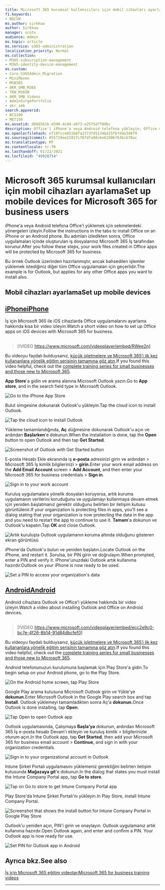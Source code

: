 ```yaml
---
title: Microsoft 365 kurumsal kullanıcıları için mobil cihazları ayarlama
f1.keywords:
- NOCSH
ms.author: sirkkuw
author: Sirkkuw
manager: scotv
audience: Admin
ms.topic: article
ms.service: o365-administration
localization_priority: Normal
ms.collection:
- M365-subscription-management
- M365-identity-device-management
ms.custom:
- Core_O365Admin_Migration
- MiniMaven
- MSB365
- OKR_SMB_M365
- TRN_M365B
- OKR_SMB_Videos
- AdminSurgePortfolio
- okr_smb
search.appverid:
- BCS160
- MET150
ms.assetid: d868561b-d340-4c04-a973-e2575d7f09bc
description: Office'i iPhone'a veya Android telefona yükleyin; Office uygulamaları altındaki iş dosyalarınız Microsoft 365 İş tarafından korunur.
ms.openlocfilehash: ef18fcce851b8fa1573fd5134bd25fb7d4a3d8f9
ms.sourcegitcommit: 855719ee21017cf87dfa98cbe62806763bcb78ac
ms.translationtype: MT
ms.contentlocale: tr-TR
ms.lasthandoff: 01/22/2021
ms.locfileid: "49928754"
---
```

# <a name="set-up-mobile-devices-for-microsoft-365-for-business-users"></a><span data-ttu-id="a9295-103">Microsoft 365 kurumsal kullanıcıları için mobil cihazları ayarlama</span><span class="sxs-lookup"><span data-stu-id="a9295-103">Set up mobile devices for Microsoft 365 for business users</span></span>

<span data-ttu-id="a9295-104">iPhone'a veya Android telefona Office'i yüklemek için sekmelerdeki yönergeleri izleyin.</span><span class="sxs-lookup"><span data-stu-id="a9295-104">Follow the instructions in the tabs to install Office on an iPhone or an Android phone.</span></span> <span data-ttu-id="a9295-105">Bu adımları izledikten sonra, Office uygulamaları içinde oluşturulan iş dosyalarınız Microsoft 365 İş tarafından korunur.</span><span class="sxs-lookup"><span data-stu-id="a9295-105">After you follow these steps, your work files created in Office apps will be protected by Microsoft 365 for business.</span></span>

<span data-ttu-id="a9295-106">Bu örnek Outlook üzerinden hazırlanmıştır, ancak bahsedilen işlemler yüklemek istediğiniz diğer tüm Office uygulamaları için geçerlidir.</span><span class="sxs-lookup"><span data-stu-id="a9295-106">The example is for Outlook, but applies for any other Office apps you want to install also.</span></span>
  
## <a name="set-up-mobile-devices"></a><span data-ttu-id="a9295-107">Mobil cihazları ayarlama</span><span class="sxs-lookup"><span data-stu-id="a9295-107">Set up mobile devices</span></span>

## <a name="iphone"></a>[<span data-ttu-id="a9295-108">iPhone</span><span class="sxs-lookup"><span data-stu-id="a9295-108">iPhone</span></span>](#tab/iPhone)
  
<span data-ttu-id="a9295-109">İş için Microsoft 365 ile iOS cihazlarda Office uygulamalarını ayarlama hakkında kısa bir video izleyin.</span><span class="sxs-lookup"><span data-stu-id="a9295-109">Watch a short video on how to set up Office apps on iOS devices with Microsoft 365 for business.</span></span><br><br>

> [!VIDEO https://www.microsoft.com/videoplayer/embed/RWee2n] 

<span data-ttu-id="a9295-110">Bu videoyu faydalı bulduysanız, [küçük işletmelere ve Microsoft 365’i ilk kez kullananlara yönelik eğitim serisinin tamamına göz atın](https://support.microsoft.com/office/6ab4bbcd-79cf-4000-a0bd-d42ce4d12816).</span><span class="sxs-lookup"><span data-stu-id="a9295-110">If you found this video helpful, check out the [complete training series for small businesses and those new to Microsoft 365](https://support.microsoft.com/office/6ab4bbcd-79cf-4000-a0bd-d42ce4d12816).</span></span>

<span data-ttu-id="a9295-111">**App Store**'a gidin ve arama alanına Microsoft Outlook yazın.</span><span class="sxs-lookup"><span data-stu-id="a9295-111">Go to **App store**, and in the search field type in Microsoft Outlook.</span></span>
  
![Go to the iPhone App Store](../media/886913de-76e5-4883-8ed0-4eb3ec06188f.png)
  
<span data-ttu-id="a9295-113">Bulut simgesine dokunarak Outlook'u yükleyin.</span><span class="sxs-lookup"><span data-stu-id="a9295-113">Tap the cloud icon to install Outlook.</span></span>
  
![Tap the cloud icon to install Outlook](../media/665e1620-948a-4ab8-b914-dca49530142c.png)
  
<span data-ttu-id="a9295-115">Yükleme tamamlandığında, **Aç** düğmesine dokunarak Outlook'u açın ve ardından **Başlarken**'e dokunun.</span><span class="sxs-lookup"><span data-stu-id="a9295-115">When the installation is done, tap the **Open** button to open Outlook and then tap **Get Started**.</span></span>
  
![Screenshot of Outlook with Get Started button](../media/005bedec-ae50-4d75-b3bb-e7cef9e2561c.png)
  
<span data-ttu-id="a9295-117">E-posta Hesabı Ekle ekranında iş **e-posta** adresinizi girin ve ardından \> Microsoft 365 İş kimlik bilgilerinizi \> **girin.**</span><span class="sxs-lookup"><span data-stu-id="a9295-117">Enter your work email address on the **Add Email Account** screen \> **Add Account**, and then enter your Microsoft 365 for business credentials \> **Sign in**.</span></span>
  
![Sign in to your work account](../media/3cef1fb5-7bec-4d3d-8542-872b731ce19f.png)
  
<span data-ttu-id="a9295-119">Kuruluş uygulamalara yönelik dosyaları koruyorsa, artık kuruma uygulamanın verilerini koruduğunu ve uygulamayı kullanmaya devam etmek için yeniden başlatmanız gerektir olduğunu belirten bir iletişim kutusu görüntülenir.</span><span class="sxs-lookup"><span data-stu-id="a9295-119">If your organization is protecting files in apps, you'll see a dialog stating that your organization is now protecting the data in the app and you need to restart the app to continue to use it.</span></span> <span data-ttu-id="a9295-120">**Tamam**'a dokunun ve Outlook'u kapatın.</span><span class="sxs-lookup"><span data-stu-id="a9295-120">Tap **OK** and close Outlook.</span></span> 
  
![Artık kuruluşta Outlook uygulamanın koruma altında olduğunu gösteren ekran görüntüsü](../media/fb4c1c84-b1e9-42e1-8070-c13dcf79fb09.png)
  
<span data-ttu-id="a9295-122">iPhone'da Outlook'u bulun ve yeniden başlatın.</span><span class="sxs-lookup"><span data-stu-id="a9295-122">Locate Outlook on the iPhone, and restart it.</span></span> <span data-ttu-id="a9295-123">Sorulsa, bir PIN girin ve doğrulayın.</span><span class="sxs-lookup"><span data-stu-id="a9295-123">When prompted, enter a PIN and verify it.</span></span> <span data-ttu-id="a9295-124">iPhone'unuzdaki Outlook artık kullanıma hazırdır.</span><span class="sxs-lookup"><span data-stu-id="a9295-124">Outlook on your iPhone is now ready to be used.</span></span>
  
![Set a PIN to access your organization's data](../media/64f2630b-3164-47a4-9dd6-ca0c29ed5fb3.png)
  
## <a name="android"></a>[<span data-ttu-id="a9295-126">Android</span><span class="sxs-lookup"><span data-stu-id="a9295-126">Android</span></span>](#tab/Android)
  
<span data-ttu-id="a9295-127">Android cihazlara Outlook ve Office'i yükleme hakkında bir video izleyin.</span><span class="sxs-lookup"><span data-stu-id="a9295-127">Watch a video about installing Outlook and Office on Android devices.</span></span><br><br>

> [!VIDEO https://www.microsoft.com/videoplayer/embed/ecc2e9c0-bc7e-4f26-8b14-91d84dbcfef0] 

<span data-ttu-id="a9295-128">Bu videoyu faydalı bulduysanız, [küçük işletmelere ve Microsoft 365’i ilk kez kullananlara yönelik eğitim serisinin tamamına göz atın](https://support.microsoft.com/office/6ab4bbcd-79cf-4000-a0bd-d42ce4d12816).</span><span class="sxs-lookup"><span data-stu-id="a9295-128">If you found this video helpful, check out the [complete training series for small businesses and those new to Microsoft 365](https://support.microsoft.com/office/6ab4bbcd-79cf-4000-a0bd-d42ce4d12816).</span></span>

<span data-ttu-id="a9295-129">Android telefonunuzun kurulumuna başlamak için Play Store'a gidin.</span><span class="sxs-lookup"><span data-stu-id="a9295-129">To begin setup on your Android phone, go to the Play Store.</span></span>
  
![On the Android home screen, tap Play Store](../media/93df88e7-c778-40e1-b35e-868ca6e97f6c.png)
  
<span data-ttu-id="a9295-131">Google Play arama kutusuna Microsoft Outlook girin ve Yükle'ye **dokunun.**</span><span class="sxs-lookup"><span data-stu-id="a9295-131">Enter Microsoft Outlook in the Google Play search box and tap **Install**.</span></span> <span data-ttu-id="a9295-132">Outlook yüklemeyi tamamladikten sonra Aç'a **dokunun.**</span><span class="sxs-lookup"><span data-stu-id="a9295-132">Once Outlook is done installing, tap **Open**.</span></span>
  
![Tap Open to open Outlook app](../media/8b4c5937-8875-4b5a-a5b6-b8c6c9cd6240.png)
  
<span data-ttu-id="a9295-134">Outlook uygulamasında, Çalışmaya **Başla'ya** dokunun, ardından Microsoft 365 İş e-posta hesabı Devam'ı ekleyin ve kuruluş kimlik \> bilgilerinizle oturum açın.</span><span class="sxs-lookup"><span data-stu-id="a9295-134">In the Outlook app, tap **Get Started**, then add your Microsoft 365 for business email account \> **Continue**, and sign in with your organization credentials.</span></span>
  
![Sign in to your organizational account in Outlook](../media/18f67c66-4bab-4b99-94bd-080839312e29.png)
  
<span data-ttu-id="a9295-136">Intune Şirket Portalı uygulamasını yüklemeniz gerektiğini belirten iletişim kutusunda **Mağazaya git**'e dokunun.</span><span class="sxs-lookup"><span data-stu-id="a9295-136">In the dialog that states you must install the Intune Company Portal app, tap **Go to store**.</span></span>
  
![Tap on Go to store to get Intune Company Portal app](../media/a702d712-5622-45dd-a511-b1adaee63071.png)
  
<span data-ttu-id="a9295-138">Play Store'da Intune Şirket Portalı'nı yükleyin.</span><span class="sxs-lookup"><span data-stu-id="a9295-138">In Play Store, install Intune Company Portal.</span></span>
  
![Screenshot that shows the install button for Intune Company Portal in Google Play Store](../media/5e0408f2-3f37-44dd-80ed-13ca2ac6df0c.png)
  
<span data-ttu-id="a9295-p105">Outlook'u yeniden açın, PIN'i girin ve onaylayın. Outlook uygulamanız artık kullanıma hazırdır.</span><span class="sxs-lookup"><span data-stu-id="a9295-p105">Open Outlook again, and enter and confirm a PIN. Your Outlook app is now ready for use.</span></span>
  
![Set  PIN for Outlook app in Android](../media/edb91afb-f1ed-451a-bc6b-8ccba664e055.png)

## <a name="see-also"></a><span data-ttu-id="a9295-143">Ayrıca bkz.</span><span class="sxs-lookup"><span data-stu-id="a9295-143">See also</span></span>

[<span data-ttu-id="a9295-144">İş için Microsoft 365 eğitim videoları</span><span class="sxs-lookup"><span data-stu-id="a9295-144">Microsoft 365 for business training videos</span></span>](https://support.microsoft.com/office/6ab4bbcd-79cf-4000-a0bd-d42ce4d12816)

---
